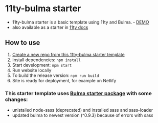 # 11ty-bulma starter

* 11ty-bulma starter is a basic template using 11ty and Bulma. - [DEMO](https://11ty-bulma-starter.netlify.app/) 
* also available as a starter in [11ty docs](https://www.11ty.dev/docs/starter/)

## How to use
1. [Create a new repo from this 11ty-bulma starter template](https://github.com/J-Filip/11ty-bulma-starter/generate)
2. Install dependencies: `npm install`
3. Start development: `npm start`
4. Run website locally
5. To build the release version: `npm run build`
6. Site is ready for deployment, for example on Netlify


### This starter template uses [Bulma starter package](https://github.com/jgthms/bulma-star) with some changes:

- unistalled node-sass (deprecated) and installed sass and sass-loader
- updated bulma to newest version (^0.9.3) because of errors with sass
